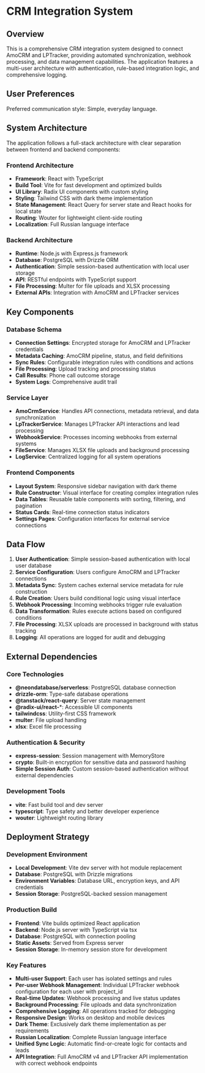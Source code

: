 # CRM Integration System

## Overview

This is a comprehensive CRM integration system designed to connect AmoCRM and LPTracker, providing automated synchronization, webhook processing, and data management capabilities. The application features a multi-user architecture with authentication, rule-based integration logic, and comprehensive logging.


## User Preferences

Preferred communication style: Simple, everyday language.


## System Architecture

The application follows a full-stack architecture with clear separation between frontend and backend components:

### Frontend Architecture
- **Framework**: React with TypeScript
- **Build Tool**: Vite for fast development and optimized builds
- **UI Library**: Radix UI components with custom styling
- **Styling**: Tailwind CSS with dark theme implementation
- **State Management**: React Query for server state and React hooks for local state
- **Routing**: Wouter for lightweight client-side routing
- **Localization**: Full Russian language interface

### Backend Architecture
- **Runtime**: Node.js with Express.js framework
- **Database**: PostgreSQL with Drizzle ORM
- **Authentication**: Simple session-based authentication with local user storage
- **API**: RESTful endpoints with TypeScript support
- **File Processing**: Multer for file uploads and XLSX processing
- **External APIs**: Integration with AmoCRM and LPTracker services

## Key Components

### Database Schema
- **Connection Settings**: Encrypted storage for AmoCRM and LPTracker credentials
- **Metadata Caching**: AmoCRM pipeline, status, and field definitions
- **Sync Rules**: Configurable integration rules with conditions and actions
- **File Processing**: Upload tracking and processing status
- **Call Results**: Phone call outcome storage
- **System Logs**: Comprehensive audit trail

### Service Layer
- **AmoCrmService**: Handles API connections, metadata retrieval, and data synchronization
- **LpTrackerService**: Manages LPTracker API interactions and lead processing
- **WebhookService**: Processes incoming webhooks from external systems
- **FileService**: Manages XLSX file uploads and background processing
- **LogService**: Centralized logging for all system operations

### Frontend Components
- **Layout System**: Responsive sidebar navigation with dark theme
- **Rule Constructor**: Visual interface for creating complex integration rules
- **Data Tables**: Reusable table components with sorting, filtering, and pagination
- **Status Cards**: Real-time connection status indicators
- **Settings Pages**: Configuration interfaces for external service connections

## Data Flow

1. **User Authentication**: Simple session-based authentication with local user database
2. **Service Configuration**: Users configure AmoCRM and LPTracker connections
3. **Metadata Sync**: System caches external service metadata for rule construction
4. **Rule Creation**: Users build conditional logic using visual interface
5. **Webhook Processing**: Incoming webhooks trigger rule evaluation
6. **Data Transformation**: Rules execute actions based on configured conditions
7. **File Processing**: XLSX uploads are processed in background with status tracking
8. **Logging**: All operations are logged for audit and debugging

## External Dependencies

### Core Technologies
- **@neondatabase/serverless**: PostgreSQL database connection
- **drizzle-orm**: Type-safe database operations
- **@tanstack/react-query**: Server state management
- **@radix-ui/react-***: Accessible UI components
- **tailwindcss**: Utility-first CSS framework
- **multer**: File upload handling
- **xlsx**: Excel file processing

### Authentication & Security
- **express-session**: Session management with MemoryStore
- **crypto**: Built-in encryption for sensitive data and password hashing
- **Simple Session Auth**: Custom session-based authentication without external dependencies

### Development Tools
- **vite**: Fast build tool and dev server
- **typescript**: Type safety and better developer experience
- **wouter**: Lightweight routing library

## Deployment Strategy

### Development Environment
- **Local Development**: Vite dev server with hot module replacement
- **Database**: PostgreSQL with Drizzle migrations
- **Environment Variables**: Database URL, encryption keys, and API credentials
- **Session Storage**: PostgreSQL-backed session management

### Production Build
- **Frontend**: Vite builds optimized React application
- **Backend**: Node.js server with TypeScript via tsx
- **Database**: PostgreSQL with connection pooling
- **Static Assets**: Served from Express server
- **Session Storage**: In-memory session store for development

### Key Features
- **Multi-user Support**: Each user has isolated settings and rules
- **Per-user Webhook Management**: Individual LPTracker webhook configuration for each user with project_id
- **Real-time Updates**: Webhook processing and live status updates
- **Background Processing**: File uploads and data synchronization
- **Comprehensive Logging**: All operations tracked for debugging
- **Responsive Design**: Works on desktop and mobile devices
- **Dark Theme**: Exclusively dark theme implementation as per requirements
- **Russian Localization**: Complete Russian language interface
- **Unified Sync Logic**: Automatic find-or-create logic for contacts and leads
- **API Integration**: Full AmoCRM v4 and LPTracker API implementation with correct webhook endpoints